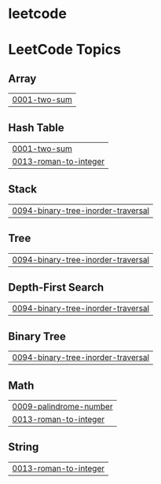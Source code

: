# leetcode
<!---LeetCode Topics Start-->
# LeetCode Topics
## Array
|  |
| ------- |
| [0001-two-sum](https://github.com/agpprastyo/leetcode/tree/master/0001-two-sum) |
## Hash Table
|  |
| ------- |
| [0001-two-sum](https://github.com/agpprastyo/leetcode/tree/master/0001-two-sum) |
| [0013-roman-to-integer](https://github.com/agpprastyo/leetcode/tree/master/0013-roman-to-integer) |
## Stack
|  |
| ------- |
| [0094-binary-tree-inorder-traversal](https://github.com/agpprastyo/leetcode/tree/master/0094-binary-tree-inorder-traversal) |
## Tree
|  |
| ------- |
| [0094-binary-tree-inorder-traversal](https://github.com/agpprastyo/leetcode/tree/master/0094-binary-tree-inorder-traversal) |
## Depth-First Search
|  |
| ------- |
| [0094-binary-tree-inorder-traversal](https://github.com/agpprastyo/leetcode/tree/master/0094-binary-tree-inorder-traversal) |
## Binary Tree
|  |
| ------- |
| [0094-binary-tree-inorder-traversal](https://github.com/agpprastyo/leetcode/tree/master/0094-binary-tree-inorder-traversal) |
## Math
|  |
| ------- |
| [0009-palindrome-number](https://github.com/agpprastyo/leetcode/tree/master/0009-palindrome-number) |
| [0013-roman-to-integer](https://github.com/agpprastyo/leetcode/tree/master/0013-roman-to-integer) |
## String
|  |
| ------- |
| [0013-roman-to-integer](https://github.com/agpprastyo/leetcode/tree/master/0013-roman-to-integer) |
<!---LeetCode Topics End-->